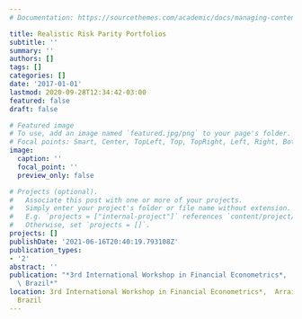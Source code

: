 ```yaml
---
# Documentation: https://sourcethemes.com/academic/docs/managing-content/

title: Realistic Risk Parity Portfolios
subtitle: ''
summary: ''
authors: []
tags: []
categories: []
date: '2017-01-01'
lastmod: 2020-09-28T12:34:42-03:00
featured: false
draft: false

# Featured image
# To use, add an image named `featured.jpg/png` to your page's folder.
# Focal points: Smart, Center, TopLeft, Top, TopRight, Left, Right, BottomLeft, Bottom, BottomRight.
image:
  caption: ''
  focal_point: ''
  preview_only: false

# Projects (optional).
#   Associate this post with one or more of your projects.
#   Simply enter your project's folder or file name without extension.
#   E.g. `projects = ["internal-project"]` references `content/project/deep-learning/index.md`.
#   Otherwise, set `projects = []`.
projects: []
publishDate: '2021-06-16T20:40:19.793108Z'
publication_types:
- '2'
abstract: ''
publication: "*3rd International Workshop in Financial Econometrics*,  Arraial d'Ajuda,\
  \ Brazil*"
location: 3rd International Workshop in Financial Econometrics*,  Arraial d'Ajuda,
  Brazil
---
```

